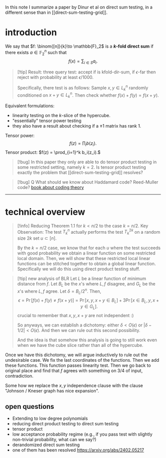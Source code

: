 In this note I summarize a paper by Dinur et al on direct sum testing, in a different sense than in [[direct-sum-testing-grid]].

# introduction 
We say that $f: \binom{[n]}{k}\to \mathbb{F}_2$ is a **$k$-fold direct sum** if 
there exists $a\in \mathbb{F}_2^n$ such that 
$$f(x) =\sum_{i\in S} a_i.$$

> [!tip] Result: 
> three query test: 
> accept if is kfold-dir-sum, 
> if  $\epsilon$-far then reject with probability at least $\epsilon/1000$. 
> 
> Specifically, there test is as follows:
> Sample $x,y\in L_k^n$  randomly conditioned on $x+y\in L_k^n$. Then check whether
> $f(x)+f(y)=f(x+y)$.

Equivalent formulations:
- linearity testing on the $k$-slice of the hypercube. 
- "essentially" tensor power testing
- they also have a result about checking if a $\pm 1$ matrix has rank $1$. 

Tensor power: 
$$f(z) = \prod_{i} b(z_i).$$
Tensor product:
$f(z) = \prod_{i=1}^k b_i(z_i).$

> [!bug] 
> In this paper they only are able to do tensor product testing in some restricted setting, namely $k=2$. 
> Is tensor product testing exactly the problem that [[direct-sum-testing-grid]] resolves?

>[!bug] Q
> What should we know about Haddamard code? 
>Reed-Muller code?
>[book about coding theory](https://www.sciencedirect.com/bookseries/north-holland-mathematical-library/vol/16)

---

# technical overview

> [!info] Reducing Theorem 1.1 for $k<n/2$ to the case $k=n/2$.
> Key Observation:  The test $T_k^n$ actually performs the test $T_k^{2k}$ on a random size $2k$ set $u\subset [n]$.
> 
> By the $k=n/2$ case, we know that for each $u$ where the test succeeds with good probability we obtain a linear function on some restricted local domain. 
> Then, we will show that these restricted local linear functions can be stitched together to obtain a global linear function. Specifically we will do this using direct product testing stuff. 


> [!tip] new analysis of BLR
> Let $L$ be a linear function of minimum distance from $f$. 
> Let $B_L$ be the $x$'s where $L,f$ disagree, and $G_L$ be the $x$'s where $L,f$ agree. 
> Let $\delta  = B_L/2^n$.
> Then,
> $$\epsilon = \Pr[f(x)+f(y)\neq f(x+y)] = \Pr[x,y,x+y\in B_L] + 3\Pr[x\in B_L, y,x+y\in G_L].$$
> crucial to remember that $x,y,x+y$ are not independent :)
> 
> So anyways, we can establish a dichotomy: either $\delta< O(\epsilon)$ or $|\delta-1/2| < O(\epsilon)$. 
> And then we can rule out this second possibility. 
> 
> And the idea is that somehow this analysis is going to still work even when we have the cube slice rather than all of the hypercube. 

Once we have this dichotomy, we will argue inductively to rule out the undesirable case. 
We fix the last coordinates of the functions. 
Then we add these functions. This function passes linearity test. 
Then we go back to original place and find that $f$ agrees with something on $3/4$ of input, contradiction.

Some how we replace the $x,y$ independence clause with the clause "Johnson / Kneser graph has nice expansion".



## open questions

- Extending to low degree polynomials
- reducing direct product testing to direct sum testing
- tensor product
- low acceptance probability regime (e.g., if you pass test with slightly non-trivial probability, what can we say?)
- derandomized direct sum testing
- one of them has been resolved https://arxiv.org/abs/2402.05217

